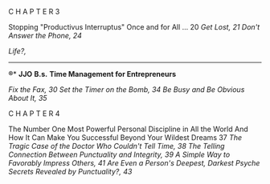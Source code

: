 C H A P T E R 3

Stopping "Productivus Interruptus" Once and for All ... 20
_Get Lost, 21_
_Don't Answer the Phone, 24_

_Life?,_

-----

**®*** **JJO** **B.s.** **Time Management for Entrepreneurs**

_Fix the Fax, 30_
_Set the Timer on the Bomb, 34_
_Be Busy and Be Obvious About It, 35_

C H A P T E R 4

The Number One Most Powerful Personal Discipline
in All the World And How It Can Make You
Successful Beyond Your Wildest Dreams 37
_The Tragic Case of the Doctor Who Couldn't Tell Time, 38_
_The Telling Connection Between Punctuality and Integrity, 39_
_A Simple Way to Favorably Impress Others, 41_
_Are Even a Person's Deepest, Darkest Psyche_
_Secrets Revealed by Punctuality?,_ _43_